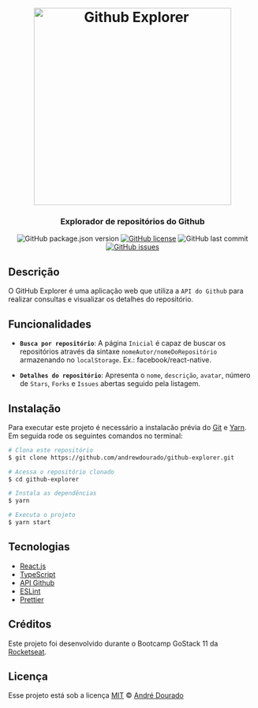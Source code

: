<h1 align="center">
  <br>
    <img src="https://github.com/DouglasFuelber/gostack-github-explorer-web/blob/master/src/assets/logo.svg" alt="Github Explorer" width="400">
  <br>
</h1>

<h3 align="center">Explorador de repositórios do Github</h3>
<p align="center">
  
  <img alt="GitHub package.json version" src="https://img.shields.io/github/package-json/v/andrewdourado/github-explorer?style=for-the-badge">
  <a href="https://github.com/andrewdourado/github-explorer/blob/master/LICENSE"><img alt="GitHub license" src="https://img.shields.io/github/license/andrewdourado/github-explorer?style=for-the-badge"></a>
  <img alt="GitHub last commit" src="https://img.shields.io/github/last-commit/andrewdourado/github-explorer?style=for-the-badge">
  <a href="https://github.com/andrewdourado/github-explorer/issues"><img alt="GitHub issues" src="https://img.shields.io/github/issues-raw/andrewdourado/github-explorer?style=for-the-badge"></a>
</p>

## Descrição 

O GitHub Explorer é uma aplicação web que utiliza a `API do Github` para realizar consultas e visualizar os detalhes do repositório.

## Funcionalidades

- **`Busca por repositório`**: A página `Inicial` é capaz de buscar os repositórios através da sintaxe `nomeAutor/nomeDoRepositório` armazenando no `localStorage`. Ex.: facebook/react-native.

- **`Detalhes do repositório`**: Apresenta o `nome`, `descrição`, `avatar`, número de `Stars`, `Forks` e `Issues` abertas seguido pela listagem.


## Instalação

Para executar este projeto é necessário a instalacão prévia do [Git](https://git-scm.com/downloads "Git download") e [Yarn](https://classic.yarnpkg.com/en/docs/install "Yarn download"). Em seguida rode os seguintes comandos no terminal:

```bash
# Clona este repositório
$ git clone https://github.com/andrewdourado/github-explorer.git

# Acessa o repositório clonado
$ cd github-explorer

# Instala as dependências
$ yarn

# Executa o projeto
$ yarn start
```

## Tecnologias

- <a href="https://reactjs.org/" target="_blank" rel="noopener noreferrer">React.js</a>
- <a href="https://www.typescriptlang.org/" target="_blank" rel="noopener noreferrer">TypeScript</a>
- <a href="https://developer.github.com/v3/" target="_blank" rel="noopener noreferrer">API Github</a>
- <a href="https://eslint.org/" target="_blank" rel="noopener noreferrer">ESLint</a>
- <a href="https://prettier.io/" target="_blank" rel="noopener noreferrer">Prettier</a>

## Créditos
Este projeto foi desenvolvido durante o Bootcamp GoStack 11 da <a href="https://rocketseat.com.br/" target="_blank" rel="noopener noreferrer">Rocketseat</a>.

## Licença
Esse projeto está sob a licença [MIT](https://github.com/DouglasFuelber/gostack-github-explorer-web/blob/master/LICENSE) © [André Dourado](https://github.com/andrewdourado)
